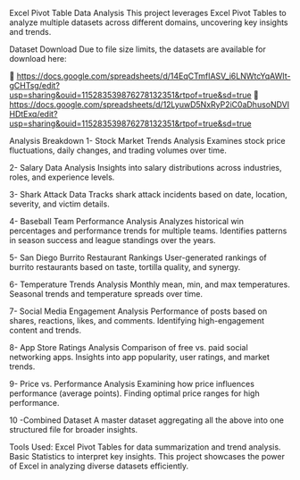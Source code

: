 Excel Pivot Table Data Analysis
This project leverages Excel Pivot Tables to analyze multiple datasets across different domains, uncovering key insights and trends.

Dataset Download
Due to file size limits, the datasets are available for download here:

🔗 https://docs.google.com/spreadsheets/d/14EqCTmfIASV_i6LNWtcYqAWIt-gCHTsg/edit?usp=sharing&ouid=115283539876278132351&rtpof=true&sd=true
🔗 https://docs.google.com/spreadsheets/d/12LyuwD5NxRyP2iC0aDhusoNDVIHDtExq/edit?usp=sharing&ouid=115283539876278132351&rtpof=true&sd=true

Analysis Breakdown
1- Stock Market Trends Analysis
Examines stock price fluctuations, daily changes, and trading volumes over time.

2- Salary Data Analysis
Insights into salary distributions across industries, roles, and experience levels.

3- Shark Attack Data
Tracks shark attack incidents based on date, location, severity, and victim details.

4- Baseball Team Performance Analysis
Analyzes historical win percentages and performance trends for multiple teams.
Identifies patterns in season success and league standings over the years.

5- San Diego Burrito Restaurant Rankings
User-generated rankings of burrito restaurants based on taste, tortilla quality, and synergy.

6- Temperature Trends Analysis
Monthly mean, min, and max temperatures.
Seasonal trends and temperature spreads over time.

7- Social Media Engagement Analysis
Performance of posts based on shares, reactions, likes, and comments.
Identifying high-engagement content and trends.

8- App Store Ratings Analysis
Comparison of free vs. paid social networking apps.
Insights into app popularity, user ratings, and market trends.

9- Price vs. Performance Analysis
Examining how price influences performance (average points).
Finding optimal price ranges for high performance.

10 -Combined Dataset
A master dataset aggregating all the above into one structured file for broader insights.

Tools Used:
Excel Pivot Tables for data summarization and trend analysis.
Basic Statistics to interpret key insights.
This project showcases the power of Excel in analyzing diverse datasets efficiently. 

